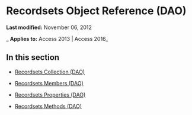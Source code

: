 
# Recordsets Object Reference (DAO)

 **Last modified:** November 06, 2012

 _ **Applies to:** Access 2013 | Access 2016_

## In this section


- [Recordsets Collection (DAO)](246d9a78-4ce8-6393-982b-77ac00cd85bb.md)
    
- [Recordsets Members (DAO)](8df1994c-8142-d587-5b13-0fa7b14497e4.md)
    
- [Recordsets Properties (DAO)](86f55d9d-d26c-4e4e-9834-055d8be16445.md)
    
- [Recordsets Methods (DAO)](d769d5d1-e66e-4dfb-ab30-2a0b3686d530.md)
    
